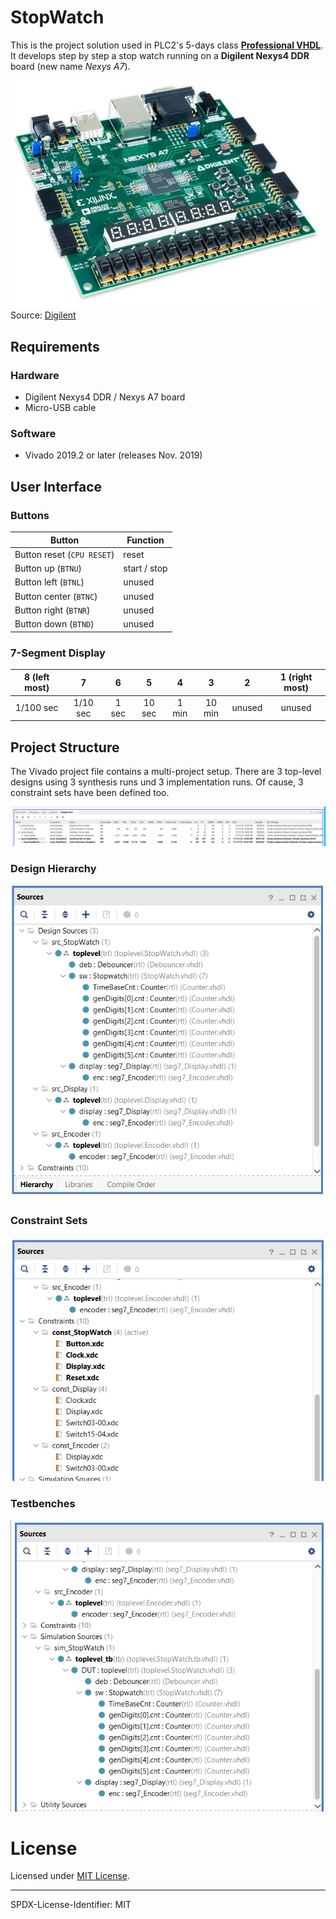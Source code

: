 # StopWatch

This is the project solution used in PLC2's 5-days class [**Professional VHDL**](https://www.plc2.com/en/training/detail/professional-vhdl).
It develops step by step a stop watch running on a **Digilent Nexys4 DDR** board
(new name *Nexys A7*).

[![Digilent NexysA7][Nexys4DDR]][Nexys4DDR]  
Source: [Digilent](digilentinc.com)



## Requirements

### Hardware
* Digilent Nexys4 DDR / Nexys A7 board
* Micro-USB cable

### Software
* Vivado 2019.2 or later (releases Nov. 2019)



## User Interface

### Buttons

| Button                     | Function     |
| -------------------------- | ------------ |
| Button reset (`CPU RESET`) | reset        |
| Button up (`BTNU`)         | start / stop |
| Button left (`BTNL`)       | unused       |
| Button center (`BTNC`)     | unused       |
| Button right (`BTNR`)      | unused       |
| Button down (`BTND`)       | unused       |

### 7-Segment Display

| 8 (left most) | 7          | 6          | 5          | 4          | 3          | 2          | 1 (right most) |
| :-----------: | :--------: | :--------: | :--------: | :--------: | :--------: | :--------: | :------------: |
| 1/100 sec     | 1/10 sec   | 1 sec      | 10 sec     | 1 min      | 10 min     | unused     | unused         |



## Project Structure

The Vivado project file contains a multi-project setup. There are 3 top-level
designs using 3 synthesis runs und 3 implementation runs. Of cause, 3 constraint
sets have been defined too.

[![Multi-project setup][MultiProjectSetup]][MultiProjectSetup]

### Design Hierarchy

[![Design Hierarchy][DesignHierachy]][DesignHierachy]

### Constraint Sets

[![Constraint Sets][ConstraintSets]][ConstraintSets]

### Testbenches

[![Testbenches][Testbenches]][Testbenches]



# License

Licensed under [MIT License](LICENSE.md).

---------------
SPDX-License-Identifier: MIT


[Nexys4DDR]: doc/images/Digilent-NexysA7.jpg
[MultiProjectSetup]: doc/images/MultiProject.png
[DesignHierachy]: doc/images/Hierarchy.png
[ConstraintSets]: doc/images/ConstraintFiles.png
[Testbenches]: doc/images/Testbenches.png
